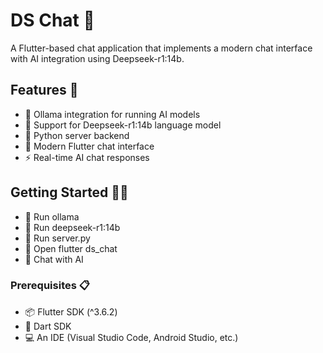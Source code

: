 # DS Chat 💬

A Flutter-based chat application that implements a modern chat interface with AI integration using Deepseek-r1:14b.

## Features 🚀
- 🤖 Ollama integration for running AI models
- 🧠 Support for Deepseek-r1:14b language model
- 🔌 Python server backend
- 📱 Modern Flutter chat interface
- ⚡ Real-time AI chat responses

## Getting Started 🏃‍♂️
- 🎯 Run ollama
- 🚀 Run deepseek-r1:14b
- 🔄 Run server.py
- 📲 Open flutter ds_chat
- 💭 Chat with AI

### Prerequisites 📋

- 📦 Flutter SDK (^3.6.2)
- 🎯 Dart SDK
- 💻 An IDE (Visual Studio Code, Android Studio, etc.)

